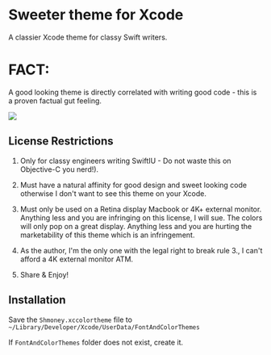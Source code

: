 # Sweeter theme for Xcode
A classier Xcode theme for classy Swift writers.

# FACT:
A good looking theme is directly correlated with writing good code - this is a proven factual gut feeling.

![](ShmoneyThemePreview.jpeg)


## License Restrictions
1. Only for classy engineers writing SwiftIU - Do not waste this on Objective-C you nerd!).

2. Must have a natural affinity for good design and sweet looking code otherwise I don't want to see this theme on your Xcode.

3. Must only be used on a Retina display Macbook or 4K+ external monitor. Anything less and you are infringing on this license, I will sue. The colors will only pop on a great display. Anything less and you are hurting the marketability of this theme which is an infringement.

4. As the author, I'm the only one with the legal right to break rule 3., I can't afford a 4K external monitor ATM.

5. Share & Enjoy!

## Installation
Save the `Shmoney.xccolortheme` file to `~/Library/Developer/Xcode/UserData/FontAndColorThemes`

If `FontAndColorThemes` folder does not exist, create it.
